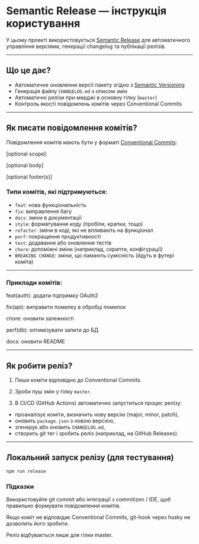 # Semantic Release — інструкція користування

У цьому проекті використовується [Semantic Release](https://semantic-release.gitbook.io/semantic-release/) для автоматичного управління версіями, генерації changelog та публікації релізів.

---

## Що це дає?

- Автоматичне оновлення версії пакету згідно з [Semantic Versioning](https://semver.org/)
- Генерація файлу `CHANGELOG.md` з описом змін
- Автоматичні релізи при мерджі в основну гілку (`master`)
- Контроль якості повідомлень комітів через Conventional Commits

---

## Як писати повідомлення комітів?

Повідомлення комітів мають бути у форматі [Conventional Commits](https://www.conventionalcommits.org/en/v1.0.0/):

<type>[optional scope]: <description>

[optional body]

[optional footer(s)]

### Типи комітів, які підтримуються:

- `feat`: нова функціональність
- `fix`: виправлення багу
- `docs`: зміни в документації
- `style`: форматування коду (пробіли, крапки, тощо)
- `refactor`: зміни в коді, які не впливають на функціонал
- `perf`: покращення продуктивності
- `test`: додавання або оновлення тестів
- `chore`: допоміжні зміни (наприклад, скрипти, конфігурації)
- `BREAKING CHANGE`: зміни, що ламають сумісність (йдуть в футері коміта)

---

### Приклади комітів:

feat(auth): додати підтримку OAuth2

fix(api): виправити помилку в обробці помилок

chore: оновити залежності

perf(db): оптимізувати запити до БД

docs: оновити README

---

## Як робити реліз?

1. Пиши коміти відповідно до Conventional Commits.

2. Зроби пуш змін у гілку `master`.

3. В CI/CD (GitHub Actions) автоматично запуститься процес релізу:

- проаналізує коміти, визначить нову версію (major, minor, patch),
- оновить `package.json` з новою версією,
- згенерує або оновить `CHANGELOG.md`,
- створить git тег і зробить реліз (наприклад, на GitHub Releases).

---

## Локальний запуск релізу (для тестування)

```bash
npm run release
```

### Підказки
Використовуйте git commit або інтеграції з commitizen / IDE, щоб правильно формувати повідомлення комітів.

Якщо коміт не відповідає Conventional Commits, git-hook через husky не дозволить його зробити.

Реліз відбувається лише для гілки master.
